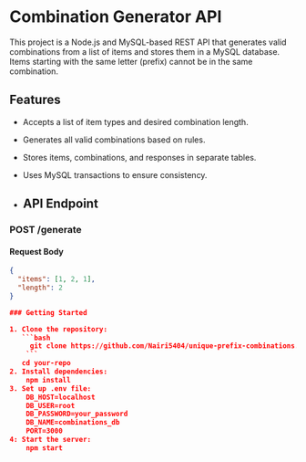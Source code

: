 # Combination Generator API

This project is a Node.js and MySQL-based REST API that generates valid combinations from a list of items and stores them in a MySQL database.
Items starting with the same letter (prefix) cannot be in the same combination.

## Features

- Accepts a list of item types and desired combination length.
- Generates all valid combinations based on rules.
- Stores items, combinations, and responses in separate tables.
- Uses MySQL transactions to ensure consistency.

- ## API Endpoint
  
### POST /generate

#### Request Body
```json
{
  "items": [1, 2, 1],
  "length": 2
}

### Getting Started

1. Clone the repository:
   ```bash
     git clone https://github.com/Nairi5404/unique-prefix-combinations.git
    ```
   cd your-repo
2. Install dependencies:
    npm install
3. Set up .env file:
    DB_HOST=localhost
    DB_USER=root
    DB_PASSWORD=your_password
    DB_NAME=combinations_db
    PORT=3000
4: Start the server:
    npm start










